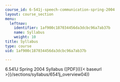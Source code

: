 ```yaml
---
course_id: 6-541j-speech-communication-spring-2004
layout: course_section
menu:
  leftnav:
    identifier: 1af900c187034456da3dcbc96a7ab37b
    name: Syllabus
    weight: 10
title: Syllabus
type: course
uid: 1af900c187034456da3dcbc96a7ab37b

---
```


6.541J Spring 2004 Syllabus ([PDF]({{< baseurl >}}/sections/syllabus/6541j_overview04))